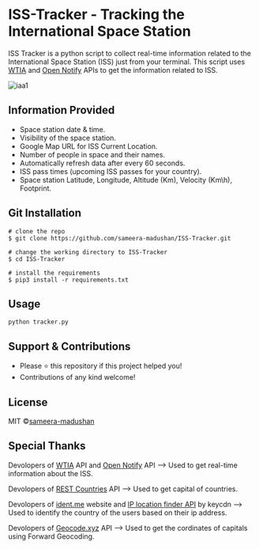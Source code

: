 # ISS-Tracker - Tracking the International Space Station

ISS Tracker is a python script to collect real-time information related to the International Space Station (ISS) just from your terminal. This script uses [WTIA](https://wheretheiss.at/w/developer) and [Open Notify](http://open-notify.org/Open-Notify-API/) APIs to get the information related to ISS.

![iaa1](https://user-images.githubusercontent.com/55880211/80864038-98d3e880-8c9d-11ea-9879-da6f73ca2163.gif)

## Information Provided

- Space station date & time.
- Visibility of the space station. 
- Google Map URL for ISS Current Location.
- Number of people in space and their names.
- Automatically refresh data after every 60 seconds.
- ISS pass times (upcoming ISS passes for your country).
- Space station  Latitude, Longitude, Altitude (Km), Velocity (Km\h), Footprint.

## Git Installation
```
# clone the repo
$ git clone https://github.com/sameera-madushan/ISS-Tracker.git

# change the working directory to ISS-Tracker
$ cd ISS-Tracker

# install the requirements
$ pip3 install -r requirements.txt
```
## Usage
```
python tracker.py
```

## Support & Contributions
- Please ⭐️ this repository if this project helped you!
- Contributions of any kind welcome!

## License
MIT ©[sameera-madushan](https://github.com/sameera-madushan)

## Special Thanks
Devolopers of [WTIA](https://wheretheiss.at/w/developer) API and [Open Notify](http://open-notify.org/Open-Notify-API/) API --> Used to get real-time information about the ISS.

Devolopers of [REST Countries](https://restcountries.eu/) API --> Used to get capital of countries.

Devolopers of [ident.me](https://ident.me/) website and [IP location finder API](https://tools.keycdn.com/geo) by keycdn  --> Used to identify the country of the users based on their ip address.

Devolopers of [Geocode.xyz](http://geocode.xyz/api) API --> Used to get the cordinates of capitals using Forward Geocoding.



